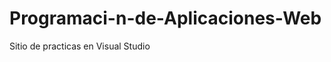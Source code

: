Programaci-n-de-Aplicaciones-Web
================================

Sitio de practicas en Visual Studio
